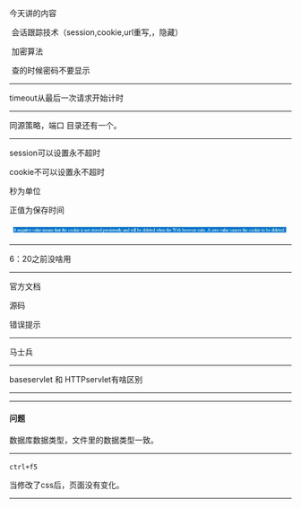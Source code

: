 今天讲的内容

​	会话跟踪技术（session,cookie,url重写,，隐藏）

​	加密算法

​	查的时候密码不要显示

---

timeout从最后一次请求开始计时

---

同源策略，端口 目录还有一个。

---

session可以设置永不超时

cookie不可以设置永不超时

秒为单位

正值为保存时间

![image-20210616093251860](https://raw.githubusercontent.com/Leopard-S/pics_bed/master/img/image-20210616093251860.png)

---

6：20之前没啥用

---

官方文档

源码

错误提示

---

马士兵

---

baseservlet 和 HTTPservlet有啥区别

---



---



#### 问题

数据库数据类型，文件里的数据类型一致。

---

`ctrl+f5`

当修改了css后，页面没有变化。

---

